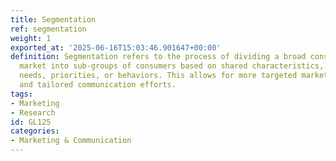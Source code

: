 ```yaml
---
title: Segmentation
ref: segmentation
weight: 1
exported_at: '2025-06-16T15:03:46.901647+00:00'
definition: Segmentation refers to the process of dividing a broad consumer or business
  market into sub-groups of consumers based on shared characteristics, such as demographics,
  needs, priorities, or behaviors. This allows for more targeted marketing strategies
  and tailored communication efforts.
tags:
- Marketing
- Research
id: GL125
categories:
- Marketing & Communication
---
```


